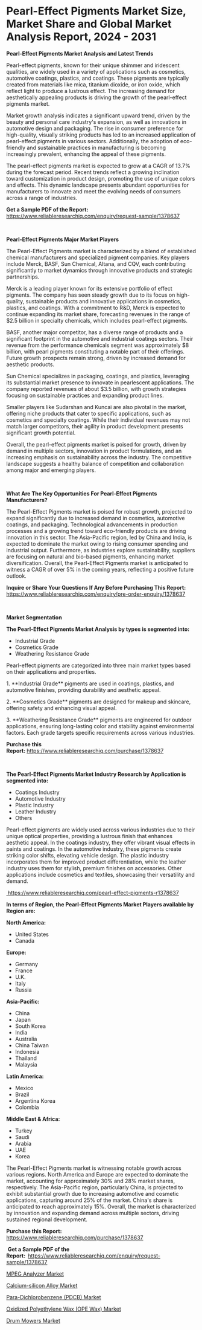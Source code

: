 <p><h1>Pearl-Effect Pigments Market Size, Market Share and Global Market Analysis Report, 2024 - 2031</h1></p><p><strong>Pearl-Effect Pigments Market Analysis and Latest Trends</strong></p>
<p><p>Pearl-effect pigments, known for their unique shimmer and iridescent qualities, are widely used in a variety of applications such as cosmetics, automotive coatings, plastics, and coatings. These pigments are typically created from materials like mica, titanium dioxide, or iron oxide, which reflect light to produce a lustrous effect. The increasing demand for aesthetically appealing products is driving the growth of the pearl-effect pigments market.</p><p>Market growth analysis indicates a significant upward trend, driven by the beauty and personal care industry's expansion, as well as innovations in automotive design and packaging. The rise in consumer preference for high-quality, visually striking products has led to an increased application of pearl-effect pigments in various sectors. Additionally, the adoption of eco-friendly and sustainable practices in manufacturing is becoming increasingly prevalent, enhancing the appeal of these pigments.</p><p>The pearl-effect pigments market is expected to grow at a CAGR of 13.7% during the forecast period. Recent trends reflect a growing inclination toward customization in product design, promoting the use of unique colors and effects. This dynamic landscape presents abundant opportunities for manufacturers to innovate and meet the evolving needs of consumers across a range of industries.</p></p>
<p><strong>Get a Sample PDF of the Report:&nbsp;</strong> <a href="https://www.reliableresearchiq.com/enquiry/request-sample/1378637">https://www.reliableresearchiq.com/enquiry/request-sample/1378637</a></p>
<p>&nbsp;</p>
<p><strong>Pearl-Effect Pigments Major Market Players</strong></p>
<p><p>The Pearl-Effect Pigments market is characterized by a blend of established chemical manufacturers and specialized pigment companies. Key players include Merck, BASF, Sun Chemical, Altana, and CQV, each contributing significantly to market dynamics through innovative products and strategic partnerships.</p><p>Merck is a leading player known for its extensive portfolio of effect pigments. The company has seen steady growth due to its focus on high-quality, sustainable products and innovative applications in cosmetics, plastics, and coatings. With a commitment to R&D, Merck is expected to continue expanding its market share, forecasting revenues in the range of $2.5 billion in specialty chemicals, which includes pearl-effect pigments.</p><p>BASF, another major competitor, has a diverse range of products and a significant footprint in the automotive and industrial coatings sectors. Their revenue from the performance chemicals segment was approximately $8 billion, with pearl pigments constituting a notable part of their offerings. Future growth prospects remain strong, driven by increased demand for aesthetic products.</p><p>Sun Chemical specializes in packaging, coatings, and plastics, leveraging its substantial market presence to innovate in pearlescent applications. The company reported revenues of about $3.5 billion, with growth strategies focusing on sustainable practices and expanding product lines.</p><p>Smaller players like Sudarshan and Kuncai are also pivotal in the market, offering niche products that cater to specific applications, such as cosmetics and specialty coatings. While their individual revenues may not match larger competitors, their agility in product development presents significant growth potential.</p><p>Overall, the pearl-effect pigments market is poised for growth, driven by demand in multiple sectors, innovation in product formulations, and an increasing emphasis on sustainability across the industry. The competitive landscape suggests a healthy balance of competition and collaboration among major and emerging players.</p></p>
<p>&nbsp;</p>
<p><strong>What Are The Key Opportunities For Pearl-Effect Pigments Manufacturers?</strong></p>
<p><p>The Pearl-Effect Pigments market is poised for robust growth, projected to expand significantly due to increased demand in cosmetics, automotive coatings, and packaging. Technological advancements in production processes and a growing trend toward eco-friendly products are driving innovation in this sector. The Asia-Pacific region, led by China and India, is expected to dominate the market owing to rising consumer spending and industrial output. Furthermore, as industries explore sustainability, suppliers are focusing on natural and bio-based pigments, enhancing market diversification. Overall, the Pearl-Effect Pigments market is anticipated to witness a CAGR of over 5% in the coming years, reflecting a positive future outlook.</p></p>
<p><strong>Inquire or Share Your Questions If Any Before Purchasing This Report:</strong> <a href="https://www.reliableresearchiq.com/enquiry/pre-order-enquiry/1378637">https://www.reliableresearchiq.com/enquiry/pre-order-enquiry/1378637</a></p>
<p>&nbsp;</p>
<p><strong>Market Segmentation</strong></p>
<p><strong>The Pearl-Effect Pigments Market Analysis by types is segmented into:</strong></p>
<p><ul><li>Industrial Grade</li><li>Cosmetics Grade</li><li>Weathering Resistance Grade</li></ul></p>
<p><p>Pearl-effect pigments are categorized into three main market types based on their applications and properties. </p><p>1. **Industrial Grade** pigments are used in coatings, plastics, and automotive finishes, providing durability and aesthetic appeal.  </p><p>2. **Cosmetics Grade** pigments are designed for makeup and skincare, offering safety and enhancing visual appeal.  </p><p>3. **Weathering Resistance Grade** pigments are engineered for outdoor applications, ensuring long-lasting color and stability against environmental factors. Each grade targets specific requirements across various industries.</p></p>
<p><strong>Purchase this Report:&nbsp;</strong><a href="https://www.reliableresearchiq.com/purchase/1378637">https://www.reliableresearchiq.com/purchase/1378637</a></p>
<p>&nbsp;</p>
<p><strong>The Pearl-Effect Pigments Market Industry Research by Application is segmented into:</strong></p>
<p><ul><li>Coatings Industry</li><li>Automotive Industry</li><li>Plastic Industry</li><li>Leather Industry</li><li>Others</li></ul></p>
<p><p>Pearl-effect pigments are widely used across various industries due to their unique optical properties, providing a lustrous finish that enhances aesthetic appeal. In the coatings industry, they offer vibrant visual effects in paints and coatings. In the automotive industry, these pigments create striking color shifts, elevating vehicle design. The plastic industry incorporates them for improved product differentiation, while the leather industry uses them for stylish, premium finishes on accessories. Other applications include cosmetics and textiles, showcasing their versatility and demand.</p></p>
<p><a href="https://www.reliableresearchiq.com/pearl-effect-pigments-r1378637">&nbsp;https://www.reliableresearchiq.com/pearl-effect-pigments-r1378637</a></p>
<p><strong>In terms of Region, the Pearl-Effect Pigments Market Players available by Region are:</strong></p>
<p>
    <p> <strong> North America: </strong>
        <ul>
            <li>United States</li>
            <li>Canada</li>
        </ul>
        </p> 
    <p> <strong> Europe: </strong>
        <ul>
            <li>Germany</li>
            <li>France</li>
            <li>U.K.</li>
            <li>Italy</li>
            <li>Russia</li>
        </ul>
        </p> 
    <p> <strong> Asia-Pacific: </strong>
        <ul>
            <li>China</li>
            <li>Japan</li>
            <li>South Korea</li>
            <li>India</li>
            <li>Australia</li>
            <li>China Taiwan</li>
            <li>Indonesia</li>
            <li>Thailand</li>
            <li>Malaysia</li>
        </ul>
        </p> 
    <p> <strong> Latin America: </strong>
        <ul>
            <li>Mexico</li>
            <li>Brazil</li>
            <li>Argentina Korea</li>
            <li>Colombia</li>
        </ul>
        </p> 
    <p> <strong> Middle East & Africa: </strong>
        <ul>
            <li>Turkey</li>
            <li>Saudi</li>
            <li>Arabia</li>
            <li>UAE</li>
            <li>Korea</li>
        </ul>
    </p>
    </p>
<p><p>The Pearl-Effect Pigments market is witnessing notable growth across various regions. North America and Europe are expected to dominate the market, accounting for approximately 30% and 28% market shares, respectively. The Asia-Pacific region, particularly China, is projected to exhibit substantial growth due to increasing automotive and cosmetic applications, capturing around 25% of the market. China's share is anticipated to reach approximately 15%. Overall, the market is characterized by innovation and expanding demand across multiple sectors, driving sustained regional development.</p></p>
<p><strong>Purchase this Report: </strong><a href="https://www.reliableresearchiq.com/purchase/1378637">https://www.reliableresearchiq.com/purchase/1378637</a></p>
<p>&nbsp;<strong>Get a Sample PDF of the Report:&nbsp;&nbsp;</strong><a href="https://www.reliableresearchiq.com/enquiry/request-sample/1378637">https://www.reliableresearchiq.com/enquiry/request-sample/1378637</a></p>
<p><strong></strong></p>
<p><p><a href="https://www.linkedin.com/pulse/mpeg-analyzer-market-strategic-insights-product-evolution-segmentation-mccyc?trackingId=kl8piVRoSni6fgVacSb5EA%3D%3D">MPEG Analyzer Market</a></p><p><a href="https://github.com/NathanColeman327/Market-Research-Report-List-1/blob/main/calcium-silicon-alloy-market.md">Calcium-silicon Alloy Market</a></p><p><a href="https://issuu.com/reportprime-2/docs/para-dichlorobenzene-pdcb-market-si_b35c4c19ff4083">Para-Dichlorobenzene (PDCB) Market</a></p><p><a href="https://issuu.com/reportprime-2/docs/oxidized-polyethylene-wax-ope-wax-m_64bc4227c2bc21">Oxidized Polyethylene Wax (OPE Wax) Market</a></p><p><a href="https://www.linkedin.com/pulse/global-drum-mowers-industry-types-applications-market-players-ldrcc?trackingId=mLnZdG7IRcaJvWcDRlLlDg%3D%3D">Drum Mowers Market</a></p></p>